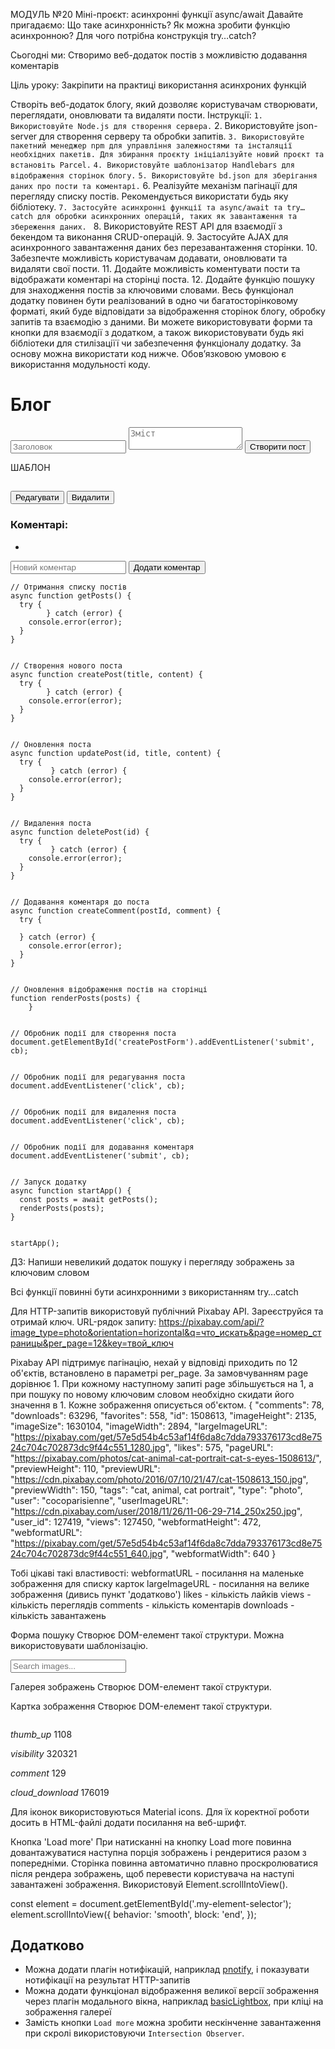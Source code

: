 МОДУЛЬ №20
Міні-проєкт: асинхронні функції async/await
Давайте пригадаємо:
Що таке асинхронність?
Як можна зробити функцію асинхронною?
Для чого потрібна конструкція try…catch?

Сьогодні ми:
		Створимо веб-додаток постів з можливістю додавання коментарів

Ціль уроку:
Закріпити на практиці використання асинхроних функцій 

Створіть веб-додаток блогу, який дозволяє користувачам створювати, переглядати, оновлювати та видаляти пости. 
Інструкції:
`1. Використовуйте Node.js для створення сервера.`
2. Використовуйте json-server для створення серверу та обробки запитів.
`3. Використовуйте пакетний менеджер npm для управління залежностями та інсталяції необхідних пакетів. Для збирання проєкту ініціалізуйте новий проєкт та встановіть Parcel.`
`4. Використовуйте шаблонізатор Handlebars для відображення сторінок блогу.`
`5. Використовуйте bd.json для зберігання даних про пости та коментарі.`
6. Реалізуйте механізм пагінації для перегляду списку постів. Рекомендується використати будь яку бібліотеку.
`7. Застосуйте асинхронні функції та async/await та try…catch для обробки асинхронних операцій, таких як завантаження та збереження даних. `
8. Використовуйте REST API для взаємодії з бекендом та виконання CRUD-операцій.
9. Застосуйте AJAX для асинхронного завантаження даних без перезавантаження сторінки.
10. Забезпечте можливість користувачам додавати, оновлювати та видаляти свої пости.
11. Додайте можливість коментувати пости та відображати коментарі на сторінці поста.
12. Додайте функцію пошуку для знаходження постів за ключовими словами.
Весь функціонал додатку повинен бути реалізований в одно чи багатосторінковому форматі, який буде відповідати за відображення сторінок блогу, обробку запитів та взаємодію з даними. Ви можете використовувати форми та кнопки для взаємодії з додатком, а також використовувати будь які бібліотеки для стилізаціїї чи забезпечення функціоналу додатку.
За основу можна використати код нижче.
Обов’язковою умовою є використання модульності коду.




<!DOCTYPE html>
<html>
<head>
  <title>Блог</title>
 </head>
<body>
  <h1>Блог</h1>


  <form id="createPostForm">
    <input type="text" id="titleInput" placeholder="Заголовок" required>
    <textarea id="contentInput" placeholder="Зміст" required></textarea>
    <button type="submit">Створити пост</button>
  </form>


  <div id="postsContainer"></div>
 </body>
</html>




  ШАБЛОН
 <div class="post">
      <h2></h2>
      <p></p>
      <button class="editPostButton" data-id="">Редагувати</button>
      <button class="deletePostButton" data-id="">Видалити</button>
      <div class="commentsContainer" data-id="">
        <h3>Коментарі:</h3>
        <ul>
            <li></li>
        </ul>
        <form class="createCommentForm">
          <input type="text" class="commentInput" placeholder="Новий коментар" required>
          <button type="submit">Додати коментар</button>
        </form>
      </div>
    </div>
  


  
    // Отримання списку постів
    async function getPosts() {
      try {
            } catch (error) {
        console.error(error);
      }
    }


    // Створення нового поста
    async function createPost(title, content) {
      try {
            } catch (error) {
        console.error(error);
      }
    }


    // Оновлення поста
    async function updatePost(id, title, content) {
      try {
             } catch (error) {
        console.error(error);
      }
    }


    // Видалення поста
    async function deletePost(id) {
      try {
             } catch (error) {
        console.error(error);
      }
    }


    // Додавання коментаря до поста
    async function createComment(postId, comment) {
      try {
             
      } catch (error) {
        console.error(error);
      }
    }


    // Оновлення відображення постів на сторінці
    function renderPosts(posts) {
        }


    // Обробник події для створення поста
    document.getElementById('createPostForm').addEventListener('submit', cb);


    // Обробник події для редагування поста
    document.addEventListener('click', cb);


    // Обробник події для видалення поста
    document.addEventListener('click', cb);


    // Обробник події для додавання коментаря
    document.addEventListener('submit', cb);


    // Запуск додатку
    async function startApp() {
      const posts = await getPosts();
      renderPosts(posts);
    }


    startApp();
 






ДЗ:
Напиши невеликий додаток пошуку і перегляду зображень за ключовим словом

Всі функції повинні бути асинхронними з використанням try…catch

Для HTTP-запитів використовуй публічний Pixabay API. Зареєструйся та отримай ключ.
URL-рядок запиту: https://pixabay.com/api/?image_type=photo&orientation=horizontal&q=что_искать&page=номер_страницы&per_page=12&key=твой_ключ


Pixabay API підтримує пагінацію, нехай у відповіді приходить по 12 об'єктів, встановлено в параметрі per_page. За замовчуванням page дорівнює 1. При кожному наступному запиті page збільшується на 1, а при пошуку по новому ключовим словом необхідно скидати його значення в 1.
Кожне зображення описується об'єктом.
{
  "comments": 78,
  "downloads": 63296,
  "favorites": 558,
  "id": 1508613,
  "imageHeight": 2135,
  "imageSize": 1630104,
  "imageWidth": 2894,
  "largeImageURL": "https://pixabay.com/get/57e5d54b4c53af14f6da8c7dda793376173cd8e7524c704c702873dc9f44c551_1280.jpg",
  "likes": 575,
  "pageURL": "https://pixabay.com/photos/cat-animal-cat-portrait-cat-s-eyes-1508613/",
  "previewHeight": 110,
  "previewURL": "https://cdn.pixabay.com/photo/2016/07/10/21/47/cat-1508613_150.jpg",
  "previewWidth": 150,
  "tags": "cat, animal, cat portrait",
  "type": "photo",
  "user": "cocoparisienne",
  "userImageURL": "https://cdn.pixabay.com/user/2018/11/26/11-06-29-714_250x250.jpg",
  "user_id": 127419,
  "views": 127450,
  "webformatHeight": 472,
  "webformatURL": "https://pixabay.com/get/57e5d54b4c53af14f6da8c7dda793376173cd8e7524c704c702873dc9f44c551_640.jpg",
  "webformatWidth": 640
}

Тобі цікаві такі властивості:
webformatURL - посилання на маленьке зображення для списку карток
largeImageURL - посилання на велике зображення (дивись пункт 'додатково')
likes - кількість лайків
views - кількість переглядів
comments - кількість коментарів
downloads - кількість завантажень

Форма пошуку
Створює DOM-елемент такої структури. Можна використовувати шаблонізацію.
<form class="search-form" id="search-form">
  <input
    type="text"
    name="query"
    autocomplete="off"
    placeholder="Search images..."
  />
</form>

Галерея зображень
Створює DOM-елемент такої структури.
<ul class="gallery">
  <!-- Список <li> з картками зображень -->
</ul>


Картка зображення
Створює DOM-елемент такої структури.
<div class="photo-card">
  <img src="" alt="" />

  <div class="stats">
    <p class="stats-item">
      <i class="material-icons">thumb_up</i>
      1108
    </p>
    <p class="stats-item">
      <i class="material-icons">visibility</i>
      320321
    </p>
    <p class="stats-item">
      <i class="material-icons">comment</i>
      129
    </p>
    <p class="stats-item">
      <i class="material-icons">cloud_download</i>
      176019
    </p>
  </div>
</div>

Для іконок використовуються Material icons. Для їх коректної роботи досить в HTML-файлі додати посилання на веб-шрифт.
<link
  href="https://fonts.googleapis.com/icon?family=Material+Icons"
  rel="stylesheet"
/>

Кнопка 'Load more'
При натисканні на кнопку Load more повинна довантажуватися наступна порція зображень і рендеритися разом з попередніми.
Сторінка повинна автоматично плавно проскролюватися після рендера зображень, щоб перевести користувача на наступі завантажені зображення. Використовуй Element.scrollIntoView().


const element = document.getElementById('.my-element-selector');
element.scrollIntoView({
  behavior: 'smooth',
  block: 'end',
});


## Додатково


- Можна додати плагін нотифікацій, наприклад
  [pnotify](https://github.com/sciactive/pnotify), і показувати нотифікації на
    результат HTTP-запитів
- Можна додати функціонал відображення великої версії зображення через плагін
    модального вікна, наприклад
  [basicLightbox](https://basiclightbox.electerious.com/), при кліці на
    зображення галереї
- Замість кнопки `Load more` можна зробити нескінченне завантаження при скролі
    використовуючи `Intersection Observer`.




